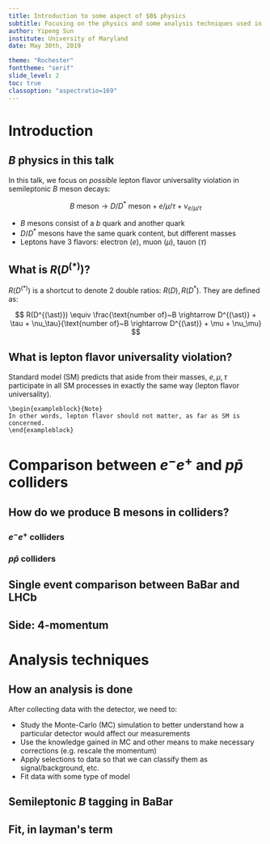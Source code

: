 ```yaml
---
title: Introduction to some aspect of $B$ physics
subtitle: Focusing on the physics and some analysis techniques used in $R(D^{(\ast)})$ analyses
author: Yipeng Sun
institute: University of Maryland
date: May 30th, 2019

theme: "Rochester"
fonttheme: "serif"
slide_level: 2
toc: true
classoption: "aspectratio=169"
---
```


# Introduction
## $B$ physics in this talk

In this talk, we focus on _possible_ lepton flavor universality
violation in semileptonic $B$ meson decays:

$$
B~\text{meson} \rightarrow D/D^\ast~\text{meson} + e/\mu/\tau + \nu_{e/\mu/\tau}
$$

- $B$ mesons consist of a $b$ quark and another quark
- $D/D^\ast$ mesons have the same quark content, but different masses
- Leptons have 3 flavors: electron ($e$), muon ($\mu$), tauon ($\tau$)

## What is $R(D^{(\ast)})$?
$R(D^{(\ast)})$ is a shortcut to denote 2 double ratios: $R(D), R(D^\ast)$.
They are defined as:

$$
R(D^{(\ast)}) \equiv
\frac{\text{number of}~B \rightarrow D^{(\ast)} + \tau + \nu_\tau}{\text{number of}~B \rightarrow D^{(\ast)} + \mu + \nu_\mu}
$$

## What is lepton flavor universality violation?

Standard model (SM) predicts that aside from their masses, $e, \mu, \tau$
participate in all SM processes in exactly the same way (lepton flavor
universality).

```{=latex}
\begin{exampleblock}{Note}
In other words, lepton flavor should not matter, as far as SM is concerned.
\end{exampleblock}
```


# Comparison between $e^{-}e^{+}$ and $p\bar{p}$ colliders
## How do we produce B mesons in colliders?
### $e^{-}e^{+}$ colliders

### $p\bar{p}$ colliders

## Single event comparison between BaBar and LHCb

## Side: 4-momentum


# Analysis techniques
## How an analysis is done

After collecting data with the detector, we need to:

- Study the Monte-Carlo (MC) simulation to better understand how a particular
  detector would affect our measurements
- Use the knowledge gained in MC and other means to make necessary corrections
  (e.g. rescale the momentum)
- Apply selections to data so that we can classify them as signal/background,
  etc.
- Fit data with some type of model

## Semileptonic $B$ tagging in BaBar

## Fit, in layman's term
